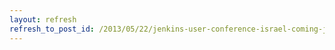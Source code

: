 ```yaml
---
layout: refresh
refresh_to_post_id: /2013/05/22/jenkins-user-conference-israel-coming-june-6
---
```

